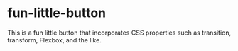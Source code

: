 # fun-little-button

This is a fun little button that incorporates CSS properties such as transition, transform, Flexbox, and the like.
